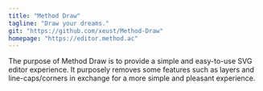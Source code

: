 ```yaml
---
title: "Method Draw"
tagline: "Draw your dreams."
git: "https://github.com/xeust/Method-Draw"
homepage: "https://editor.method.ac"
---
```


The purpose of Method Draw is to provide a simple and easy-to-use SVG editor experience. It purposely removes some features such as layers and line-caps/corners in exchange for a more simple and pleasant experience.
